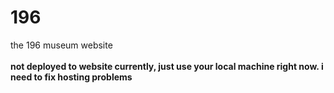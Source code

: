 # 196
the 196 museum website
<br></br>
**not deployed to website currently, just use your local machine right now. i need to fix hosting problems**

